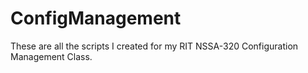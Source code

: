 # ConfigManagement
These are all the scripts I created for my RIT NSSA-320 Configuration Management Class.
